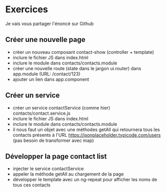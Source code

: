 # Exercices

Je vais vous partager l'énoncé sur Github

## Créer une nouvelle page

* créer un nouveau composant contact-show (controller + template)
* inclure le fichier JS dans index.html
* inclure le module dans contacts/contacts.module
* créer une nouvelle route (state dans le jargon ui.router) dans
app.module (URL: /contact/123)
* ajouter un lien dans app.component

## Créer un service

* créer un service contactService (comme hier) contacts/contact.service.js
* inclure le fichier JS dans index.html
* inclure le module dans contacts/contacts.module
* il nous faut un objet avec une méthodes getAll qui retournera tous les
contacts présents à l'URL https://jsonplaceholder.typicode.com/users
(pas besoin de transformer avec map)

## Développer la page contact list

* injecter le service contactService
* appeler la méthode getAll au chargement de la page
* développer le template avec un ng-repeat pour afficher les noms
de tous ces contacts

